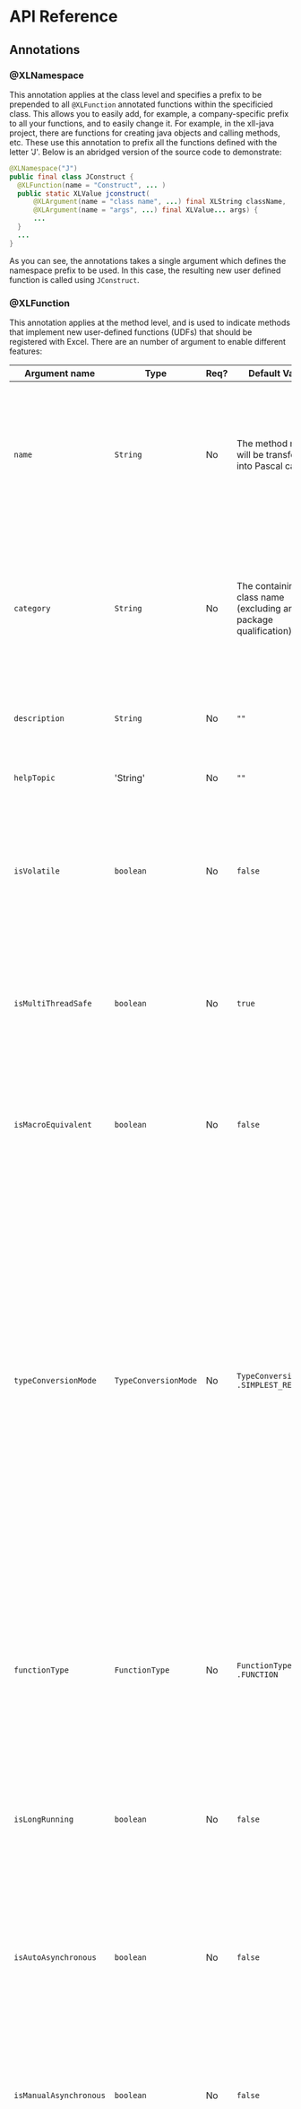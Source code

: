 API Reference
=============

## Annotations
### @XLNamespace
This annotation applies at the class level and specifies a prefix to be prepended to all `@XLFunction` annotated functions within
the specificied class.  This allows you to easily add, for example, a company-specific prefix to all your functions, and to easily
change it.  For example, in the xll-java project, there are functions for creating java objects and calling methods, etc.  These use
this annotation to prefix all the functions defined with the letter 'J'.  Below is an abridged version of the source code to demonstrate:

```java
@XLNamespace("J")
public final class JConstruct {
  @XLFunction(name = "Construct", ... )
  public static XLValue jconstruct(
      @XLArgument(name = "class name", ...) final XLString className,
      @XLArgument(name = "args", ...) final XLValue... args) {
      ...
  }
  ...
}
```
As you can see, the annotations takes a single argument which defines the namespace prefix to be used.  In this case, the resulting
new user defined function is called using `JConstruct`.

### @XLFunction
This annotation applies at the method level, and is used to indicate methods that implement new user-defined functions (UDFs) that should
be registered with Excel.  There are an number of argument to enable different features:

| Argument name | Type | Req? | Default Value | Description |
|---------------|------|-----------|---------------|-------------|
| `name` | `String` | No | The method name will be transformed into Pascal case | The name with which to register the function with Excel, with any `@XLNamespace` prepended. This name, together with the namespace, should typically match the Excel style of Pascal case with an initial uppercase letter. |
| `category` | `String` | No | The containing class name (excluding any package qualification) | The category in which the function sits.  Excel supports a one-level heirarchy with which to group functions, and thisis it's name.  This heirarchy can be used as a filter when browsing available function in the Insert function dialog. |
| `description` | `String` | No | `""` | The description of the function, as displayed in the Insert function dialog in Excel. |
| `helpTopic` | 'String' | No | `""` | The help topic under which this function should appear in Excel help. |
| `isVolatile` | `boolean` | No | `false` | Notifies Excel as to whether cells containing expressions with this function should be recalculated after *any* calculation.  Use with caution as it can cause many recalculation calls. |
| `isMultiThreadSafe` | `boolean` | No | `true` | Tells Excel this function can safely be called from multiple threads at once.  This means Excel will call in multple threads from it's thread pool, but some macro-class API calls may not be available. |
| `isMacroEquivalent` | `boolean` | No | `false` | Tells Excel this function is macro-equivalent.  This means it will only be called from Excel's main thread, but may mean some extra API calls are available. |
| `typeConversionMode` | `TypeConversionMode` | No | `TypeConversionMode` `.SIMPLEST_RESULT` | Indicates to the Java/Excel type  conversion system what type of type conversions are desired.  Options are `SIMPLEST_RESULT`, which converts results into the most  primitive type possible (e.g. an Excel Number `XLNumber` rather than a java.lang.Double object handle); `OBJECT_RESULT`, which forces the type conversion system to return an object handle (possibly boxing the value) and; `PASSTHROUGH`, which is used only by the type conversion system itself when performing conversions recursively (e.g. on the elements on an array) to avoid types being converted more than once. |
| `functionType` | `FunctionType` | No | `FunctionType` `.FUNCTION` | Tells Excel whether this function is a `FUNCTION` or a `COMMAND`.  Commands can be triggered by buttons and other events outside of the context of function calculations and may be able to access API calls not available to functions. |
| `isLongRunning` | `boolean` | No | `false` | Hint to the add-in that this function may take a significant amount of time to execute.  This currently does nothing, but could be used to trigger auto-asynchonous or interruptable execution. |
| `isAutoAsynchronous` | `boolean` | No | `false` | Tell the add-in to register the function as asynchronous, but to handle the blocking callback within the add-in transparently and use the add-ins asynchronous thread pool to execute the function. |
| `isManualAsynchronous` | `boolean` | No | `false` | Register an asynchronous function, but handle the callback manually.  This is not currently supported and is just the same as `isAutoAsynchronous`.  It should not currently be used. |
| `isCallerRequired` | `boolean` | No | `false` | Tell the add-in to pass the caller information (the cell reference the calculation is taking place in, for example) as the first parameter to the method.  This is not currently supported and should not be used. |


### @XLParameter
This annotation applies to parameters to the method implementing a user-defined function (which should have been annotated with 
`@XLFunction`) and is used to supply meta-data about each parameter to Excel during function registration.  Below is a list of the
available annotation arguments.

| Argument name | Type | Req? | Default Value | Description |
|---------------|------|-----------|---------------|-------------|
| `name` | `String` | No | param name if avail. else param*x* | The name of the parameter, as it is to appear in the Insert function dialog. | 
| `description` | `String` | No | `""` | The description of the parameter, as it is to appear in the Insert function dialog. |
| `optional` | `boolean` | No | `false` | Whether the argument should be considered optional.  Optional parameters will be passed as `null` if not provided otherwise an Exception will be thrown. |
| `referenceType` | `boolean` | No | `false` | This indicates whether an argument should be registered as being a reference type (e.g.
an `XLLocalReference` or `XLMultiReferences` or `XLArray` byref. This will probably only work with commands rather than functions and
hasn't been tested. |

### @XLConstant
This annotation can be applied either to fields, or to classes.  If applied to public fields, it will register a user-defined function
of the same name that returns the value of the field.  If applied to a class, it will register user-defined functions for all public
fields of the class.

| Argument name | Type | Req? | Default Value | Description |
|---------------|------|-----------|---------------|-------------|
| `name` | `String` | No | The field name will be transformed into Pascal case | The name with which to register the function with Excel, with any `@XLNamespace` prepended. This name, together with the namespace, should typically match the Excel style of Pascal case with an initial uppercase letter. |
| `category` | `String` | No | The containing class name (excluding any package qualification) | The category in which the function sits.  Excel supports a one-level heirarchy with which to group functions, and thisis it's name.  This heirarchy can be used as a filter when browsing available function in the Insert function dialog. |
| `description` | `String` | No | `""` | The description of the function, as displayed in the Insert function dialog in Excel. |
| `helpTopic` | 'String' | No | `""` | The help topic under which this function should appear in Excel help. |
| `typeConversionMode` | `TypeConversionMode` | No | `TypeConversionMode` `.SIMPLEST_RESULT` | Indicates to the Java/Excel type  conversion system what type of type conversions are desired.  Options are `SIMPLEST_RESULT`, which converts results into the most  primitive type possible (e.g. an Excel Number `XLNumber` rather than a java.lang.Double object handle); `OBJECT_RESULT`, which forces the type conversion system to return an object handle (possibly boxing the value) and; `PASSTHROUGH`, which is used only by the type conversion system itself when performing conversions recursively (e.g. on the elements on an array) to avoid types being converted more than once. |
